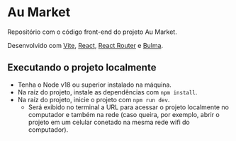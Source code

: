 # Au Market

Repositório com o código front-end do projeto Au Market.

Desenvolvido com [Vite](https://vitejs.dev/), [React](https://react.dev/), [React Router](https://reactrouter.com/en/main) e [Bulma](https://bulma.io/).

## Executando o projeto localmente

- Tenha o Node v18 ou superior instalado na máquina.
- Na raíz do projeto, instale as dependências com ```npm install```.
- Na raíz do projeto, inicie o projeto com ```npm run dev```.
  - Será exibido no terminal a URL para acessar o projeto localmente no computador
  e também na rede (caso queira, por exemplo, abrir o projeto em um celular conetado 
  na mesma rede wifi do computador).

